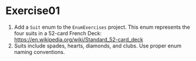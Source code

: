 # Exercise01

1. Add a `Suit` enum to the `EnumExercises` project. 
This enum represents the four suits in a 52-card French Deck: https://en.wikipedia.org/wiki/Standard_52-card_deck
2. Suits include spades, hearts, diamonds, and clubs. Use proper enum naming conventions.